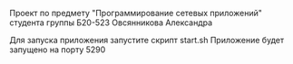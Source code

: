 Проект по предмету "Программирование сетевых приложений" студента группы Б20-523 Овсянникова Александра

Для запуска приложения запустите скрипт start.sh
Приложение будет запущено на порту 5290